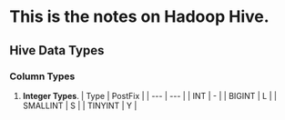 # This is the notes on Hadoop Hive.
## Hive Data Types
### Column Types
1. **Integer Types**.
| Type | PostFix |
| --- | --- |
| INT | - |
| BIGINT | L |
| SMALLINT | S |
| TINYINT | Y |
